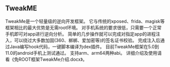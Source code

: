 ## TweakME

TweakMe是一个轻量级的逆向开发框架。
它与传统的xposed、frida、magisk等框架相比的最大优势是无需root环境。
对手机系统的要求很低，只需要一个正常手机即可对app进行逆向分析。
简单的几步操作就可以完成对指定app的进程注入，可以绕过大多数加固(360、梆梆、爱加密等)的签名证书校验。
完成注入后通过Java编写hook代码，一键脚本编译为dex插件。
目前TweakMe框架在5.0到11.0的android手机上测试通过。
支持arm、arm64两种abi。
详细介绍及使用请看《免ROOT框架TweakMe介绍.docx》。